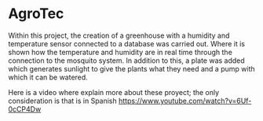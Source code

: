# AgroTec
Within this project, the creation of a greenhouse with a humidity and temperature sensor connected to a database was carried out. Where it is shown how the temperature and humidity are in real time through the connection to the mosquito system. In addition to this, a plate was added which generates sunlight to give the plants what they need and a pump with which it can be watered.

Here is a video where explain more about these proyect; the only consideration is that is in Spanish https://www.youtube.com/watch?v=6Uf-0cCP4Dw

